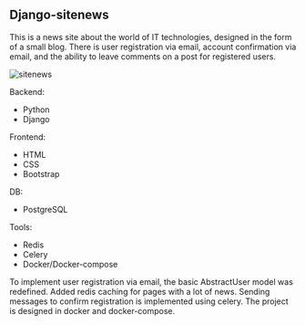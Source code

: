 <!-- ABOUT THE PROJECT -->
## Django-sitenews

This is a news site about the world of IT technologies, designed in the form of a small blog. There is user registration via email, account confirmation via email, and the ability to leave comments on a post for registered users.

![sitenews](https://github.com/IgorBekchruin/django_sitenews/assets/107909070/c1a26c4a-c39d-4bf3-8d71-577a9aef3223)

Backend:
* Python
* Django

Frontend:
* HTML
* CSS
* Bootstrap

DB:
* PostgreSQL

Tools:
* Redis
* Celery
* Docker/Docker-compose

To implement user registration via email, the basic AbstractUser model was redefined.
Added redis caching for pages with a lot of news.
Sending messages to confirm registration is implemented using celery.
The project is designed in docker and docker-compose.
